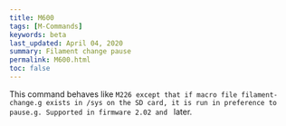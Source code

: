 ```yaml
---
title: M600
tags: [M-Commands] 
keywords: beta 
last_updated: April 04, 2020 
summary: Filament change pause 
permalink: M600.html
toc: false 
---
```



This command behaves like ` M226 except that if macro file filament-change.g exists in /sys on the SD card, it is run in preference to pause.g. Supported in firmware 2.02 and  ` later.

